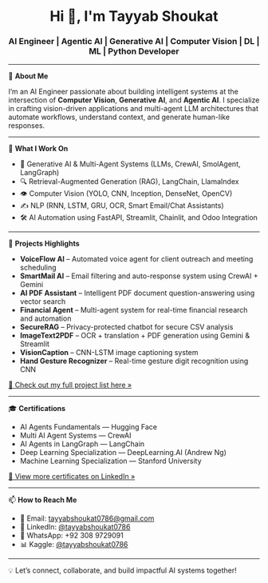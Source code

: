 <h1 align="center">Hi 👋, I'm Tayyab Shoukat</h1>
<h3 align="center">AI Engineer | Agentic AI | Generative AI | Computer Vision | DL | ML | Python Developer</h3>

---

🎯 **About Me**

I’m an AI Engineer passionate about building intelligent systems at the intersection of **Computer Vision**, **Generative AI**, and **Agentic AI**. I specialize in crafting vision-driven applications and multi-agent LLM architectures that automate workflows, understand context, and generate human-like responses.

---

🧠 **What I Work On**

- 🤖 Generative AI & Multi-Agent Systems (LLMs, CrewAI, SmolAgent, LangGraph)
- 🔍 Retrieval-Augmented Generation (RAG), LangChain, LlamaIndex
- 👁️ Computer Vision (YOLO, CNN, Inception, DenseNet, OpenCV)
- ✍️ NLP (RNN, LSTM, GRU, OCR, Smart Email/Chat Assistants)
- 🛠 AI Automation using FastAPI, Streamlit, Chainlit, and Odoo Integration

---

🚀 **Projects Highlights**

- **VoiceFlow AI** – Automated voice agent for client outreach and meeting scheduling  
- **SmartMail AI** – Email filtering and auto-response system using CrewAI + Gemini  
- **AI PDF Assistant** – Intelligent PDF document question-answering using vector search  
- **Financial Agent** – Multi-agent system for real-time financial research and automation  
- **SecureRAG** – Privacy-protected chatbot for secure CSV analysis  
- **ImageText2PDF** – OCR + translation + PDF generation using Gemini & Streamlit  
- **VisionCaption** – CNN-LSTM image captioning system  
- **Hand Gesture Recognizer** – Real-time gesture digit recognition using CNN  

[📂 Check out my full project list here »](https://www.linkedin.com/in/tayyabshoukat0786/)

---

🎓 **Certifications**

- AI Agents Fundamentals — Hugging Face  
- Multi AI Agent Systems — CrewAI  
- AI Agents in LangGraph — LangChain  
- Deep Learning Specialization — DeepLearning.AI (Andrew Ng)  
- Machine Learning Specialization — Stanford University  

[📜 View more certificates on LinkedIn »](https://www.linkedin.com/in/tayyabshoukat0786/)

---

📫 **How to Reach Me**

- 📧 Email: tayyabshoukat0786@gmail.com  
- 💼 LinkedIn: [@tayyabshoukat0786](https://www.linkedin.com/in/tayyabshoukat0786/)  
- 📱 WhatsApp: +92 308 9729091  
- 📊 Kaggle: [@tayyabshoukat0786](https://www.kaggle.com/tayyabshoukat0786)

---

💡 Let’s connect, collaborate, and build impactful AI systems together!

<!---
TayyabHussain79/TayyabHussain79 is a ✨ special ✨ repository because its `README.md` appears on your GitHub profile.
You can click the Preview link to take a look at your changes.
--->
